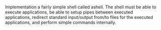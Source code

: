 Implementation a fairly simple shell called ashell. 
The shell must be able to execute applications, 
be able to setup pipes between executed applications, 
redirect standard input/output from/to files for the executed applications, 
and perform simple commands internally.
